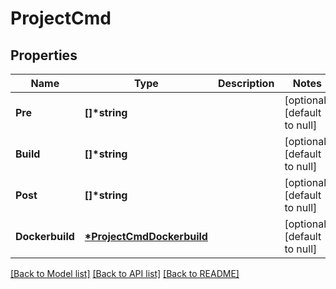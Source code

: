# ProjectCmd

## Properties
Name | Type | Description | Notes
------------ | ------------- | ------------- | -------------
**Pre** | **[]\*string** |  | [optional] [default to null]
**Build** | **[]\*string** |  | [optional] [default to null]
**Post** | **[]\*string** |  | [optional] [default to null]
**Dockerbuild** | **[*ProjectCmdDockerbuild](ProjectCmdDockerbuild.md)** |  | [optional] [default to null]

[[Back to Model list]](../README.md#documentation-for-models) [[Back to API list]](../README.md#documentation-for-api-endpoints) [[Back to README]](../README.md)



